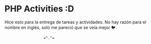 # PHP Activities :D
Hice esto para la entrega de tareas y actividades.
No hay razón para el nombre en inglés, solo me pareció que se veía mejor 🐦.
            
                      =^.^=
